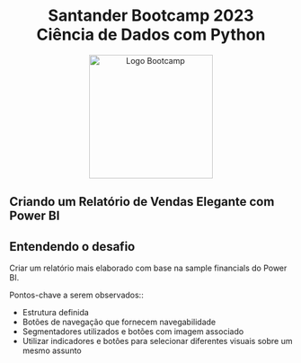 <div align="center">
<h1>Santander Bootcamp 2023 <br> Ciência de Dados com Python</h1>
<img src="https://hermes.dio.me/tracks/03253ff0-95b9-4904-84e7-2063e9d6cb26.png" alt="Logo Bootcamp" width="220">
</div>

## Criando um Relatório de Vendas Elegante com Power BI

## Entendendo o desafio
Criar um relatório mais elaborado com base na sample financials do Power BI. 

Pontos-chave a serem observados:: 
- Estrutura definida 
- Botões de navegação que fornecem navegabilidade 
- Segmentadores utilizados e botões com imagem associado 
- Utilizar indicadores e botões para selecionar diferentes visuais sobre um mesmo assunto 
